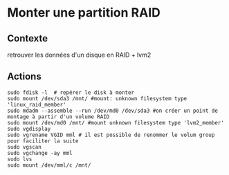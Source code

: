 # Monter une partition RAID

## Contexte

retrouver les données d'un disque en RAID + lvm2

## Actions

```
sudo fdisk -l  # repérer le disk à monter
sudo mount /dev/sda3 /mnt/ #mount: unknown filesystem type 'linux_raid_member'
sudo mdadm --assemble --run /dev/md0 /dev/sda3 #on créer un point de montage à partir d'un volume RAID
sudo mount /dev/md0 /mnt/ #mount unknown filesystem type 'lvm2_member'
sudo vgdisplay
sudo vgrename VGID mml # il est possible de renommer le volum group pour faciliter la suite
sudo vgscan
sudo vgchange -ay mml
sudo lvs
sudo mount /dev/mml/c /mnt/
```
